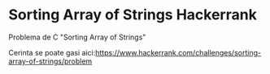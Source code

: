 # Sorting Array of Strings Hackerrank
Problema de C "Sorting Array of Strings"

Cerinta se poate gasi aici:https://www.hackerrank.com/challenges/sorting-array-of-strings/problem
